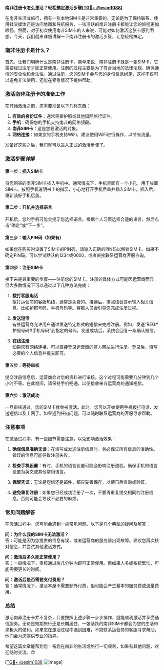 **南非注册卡怎么激活？轻松搞定激活步骤[[TG💪+ @esim1088](https://t.me/s/esim1088)]**

在南非生活或旅行，拥有一张本地SIM卡是非常重要的。无论是为了保持联系、使用社交媒体还是访问地图和导航服务，一张活跃的南非注册卡都能让您的旅程更加顺畅。然而，对于初次使用南非SIM卡的人来说，可能对如何激活这张卡感到困惑。今天，我们就来详细讲解一下南非注册卡的激活步骤，让您轻松搞定。

### 南非注册卡是什么？

首先，让我们明确什么是南非注册卡。简单来说，南非注册卡就是一张SIM卡，它需要经过注册才能正常使用。注册的过程主要是为了符合当地的法律法规，确保通信的安全性和合法性。通过注册，您的SIM卡会与您的身份信息绑定，这样不仅可以避免非法使用，还能在紧急情况下提供帮助。

### 激活南非注册卡的准备工作

在开始激活之前，您需要准备以下几样东西：

1. **有效的身份证件**：通常需要护照或其他国际旅行证件。
2. **手机**：确保您的手机支持南非的网络频段。
3. **南非SIM卡**：这是您要激活的对象。
4. **网络连接**：如果您的手机支持WiFi，建议使用WiFi进行操作，以节省流量。

准备好这些之后，我们就可以进入正式的激活步骤了。

### 激活步骤详解

#### 第一步：插入SIM卡

将您购买的南非SIM卡插入手机中。通常情况下，手机背面有一个小孔，用于放置SIM卡。按照手机说明书上的指示，小心地打开手机后盖并插入SIM卡。插入后，重新装好手机后盖。

#### 第二步：开机并选择语言

开机后，您的手机可能会提示您选择语言。根据个人习惯选择合适的语言，然后点击“确定”或“下一步”。

#### 第三步：输入PIN码（如果有）

如果您在购买时设置了SIM卡的PIN码，请输入正确的PIN码以解锁SIM卡。如果不确定PIN码，可以尝试默认的1234或0000，或者直接联系运营商客服咨询。

#### 第四步：注册SIM卡

接下来是最重要的步骤——注册您的SIM卡。注册的具体方式可能因运营商而异，但大多数情况下可以通过以下几种方法完成：

1. **拨打客服电话**  
   拨打运营商的客服热线，通常是免费的。接通后，按照语音提示输入相关信息，比如护照号码、手机号码等。客服人员会引导您完成注册过程。

2. **发送短信**  
   有些运营商允许用户通过发送特定格式的短信来完成注册。例如，发送“REG#护照号码#手机号码”到指定的号码。发送成功后，系统会回复一条确认短信。

3. **在线注册**  
   如果您有网络连接，可以直接登录运营商的官方网站进行注册。登录后，填写必要的个人信息并提交即可。

#### 第五步：等待审核

提交注册信息后，运营商会对您的资料进行审核。这个过程可能需要几分钟到几个小时不等。在此期间，请保持手机畅通，以便接收来自运营商的通知短信。

#### 第六步：激活成功

一旦审核通过，您的SIM卡就会被激活。此时，您可以开始使用手机拨打电话、发送短信以及上网了。如果遇到任何问题，可以随时联系运营商的客服寻求帮助。

### 注意事项

在激活过程中，有一些细节需要注意，以免影响激活效果：

1. **确保信息准确无误**：在填写或发送注册信息时，务必保证所有信息的准确性。错误的信息可能导致注册失败。
   
2. **检查手机设置**：有时，手机的语言设置可能会影响注册流程。确保手机的语言设置为英文或其他常用语言。

3. **保留凭证**：无论是短信还是邮件，都应妥善保存，以便日后查询或验证。

4. **避免重复注册**：如果您已经成功注册了一次，不要再重复提交相同的注册信息，否则可能会导致不必要的麻烦。

### 常见问题解答

在激活过程中，您可能会遇到一些常见问题。以下是几个典型的疑问及解答：

**问：为什么我的SIM卡无法激活？**  
答：可能是因为您提供的信息有误，或者运营商的服务器出现故障。建议您再次核对信息，并尝试其他激活方式。

**问：激活后多久能正常使用？**  
答：一般情况下，审核通过后几分钟内即可正常使用。但如果人多或系统繁忙，可能需要更长的时间。

**问：激活后是否需要支付费用？**  
答：通常情况下，激活本身不需要额外付费，但可能会产生基本的服务费或流量费用。

### 总结

激活南非注册卡并不复杂，只要按照上述步骤一步步操作，就能顺利激活并享受通信服务。无论是短期旅行还是长期居住，一张活跃的南非SIM卡都会为您的生活带来极大的便利。如果您在激活过程中遇到困难，不妨联系运营商的客服寻求帮助，他们会为您提供专业的指导。

希望这篇文章能帮到您！祝您在南非的生活或旅行一切顺利，如果有其他问题，欢迎随时交流。😊

[[TG💪+ @esim1088](https://t.me/s/esim1088) ![Image](https://i.postimg.cc/4NQfJmqS/Snipaste-2025-05-13-00-14-12.png)]